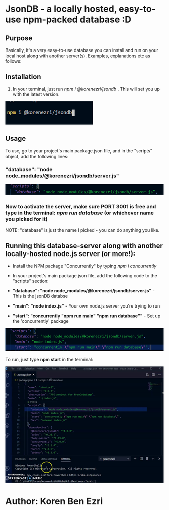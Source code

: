 # JsonDB - a locally hosted, easy-to-use npm-packed database :D

## Purpose

Basically, it's a very easy-to-use database you can install and run on your local host along with another server(s). Examples, explanations etc as follows:

## Installation

1) In your terminal, just run *npm i @korenezri/jsondb* . This will set you up with the latest version.

![pic_one](https://github.com/KorenEzri/jsondb/blob/main/npmi.PNG)

## Usage

To use, go to your project's main package.json file, and in the "scripts" object, add the following lines:
### "database": "node node_modules/@korenezri/jsondb/server.js"

![pic_two](https://github.com/KorenEzri/jsondb/blob/main/dbasejsondb.PNG)

### Now to activate the server, make sure PORT 3001 is free and type in the terminal: *npm run database* (or whichever name you picked for it)

NOTE: "database" is just the name I picked - you can do anything you like.


## Running this database-server along with another locally-hosted node.js server (or more!):

- Install the NPM package "Concurrently" by typing *npm i concurrently*
- In your project's main package.json file, add the following code to the "scripts" section:

-  **"database": "node node_modules/@korenezri/jsondb/server.js"** - This is the jsonDB databse
-  **"main": "node index.js"** - Your own node.js server you're trying to run
-  **"start": "concurrently \"npm run main\" \"npm run database\""** - Set up the 'concurrently' package

![pic_three](https://github.com/KorenEzri/jsondb/blob/main/multipleservers.PNG)

To run, just type **npm start** in the terminal:

![gif_one](https://github.com/KorenEzri/jsondb/blob/main/jsondbexamplegif.gif)

# Author: Koren Ben Ezri
